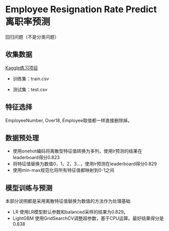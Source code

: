 # Employee Resignation Rate Predict 离职率预测
回归问题（不是分类问题）
## 收集数据

[Kaggle练习项目](https://www.kaggle.com/c/rs6-attrition-predict "kaggle链接")

- 训练集：train.csv

- 测试集：test.csv

## 特征选择
EmployeeNumber, Over18, Employee取值都一样直接删除掉。

## 数据预处理
- 使用onehot编码将离散型特征值转换为多列，使用lr预测的结果在leaderboard得分0.823
- 将特征值替换为数值0，1，2，3...，使用lr预测在leaderboard得分0.829
- 使用min-max规范化将所有特征值都映射到0-1之间

## 模型训练与预测
本部分说明都是采用离散特征值替换为数值的方法作为处理基础
- LR
使用LR模型默认参数和balanced采样的结果为0.829。
- LightGBM
使用GridSearchCV调整超参数，基于CPU运算。最好结果得分是0.838